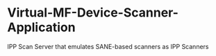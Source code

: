 # Virtual-MF-Device-Scanner-Application
IPP Scan Server that emulates SANE-based scanners as IPP Scanners
